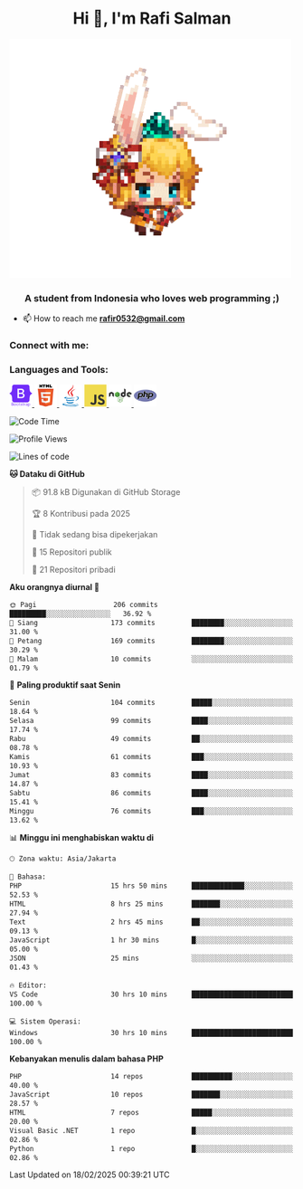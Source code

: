<h1 align="center">Hi 👋, I'm Rafi Salman</h1>
<img src="img/lp.gif" /> 
<h3 align="center">A student from Indonesia who loves web programming ;)</h3>

- 📫 How to reach me **rafir0532@gmail.com**

<h3 align="left">Connect with me:</h3>
<p align="left">
</p>

<h3 align="left">Languages and Tools:</h3>
<p align="left"> <a href="https://getbootstrap.com" target="_blank" rel="noreferrer"> <img src="https://raw.githubusercontent.com/devicons/devicon/master/icons/bootstrap/bootstrap-plain-wordmark.svg" alt="bootstrap" width="40" height="40"/> </a> <a href="https://www.w3.org/html/" target="_blank" rel="noreferrer"> <img src="https://raw.githubusercontent.com/devicons/devicon/master/icons/html5/html5-original-wordmark.svg" alt="html5" width="40" height="40"/> </a> <a href="https://www.java.com" target="_blank" rel="noreferrer"> <img src="https://raw.githubusercontent.com/devicons/devicon/master/icons/java/java-original.svg" alt="java" width="40" height="40"/> </a> <a href="https://developer.mozilla.org/en-US/docs/Web/JavaScript" target="_blank" rel="noreferrer"> <img src="https://raw.githubusercontent.com/devicons/devicon/master/icons/javascript/javascript-original.svg" alt="javascript" width="40" height="40"/> </a> <a href="https://nodejs.org" target="_blank" rel="noreferrer"> <img src="https://raw.githubusercontent.com/devicons/devicon/master/icons/nodejs/nodejs-original-wordmark.svg" alt="nodejs" width="40" height="40"/> </a> <a href="https://www.php.net" target="_blank" rel="noreferrer"> <img src="https://raw.githubusercontent.com/devicons/devicon/master/icons/php/php-original.svg" alt="php" width="40" height="40"/> </a> </p>

<!--START_SECTION:waka-->
![Code Time](http://img.shields.io/badge/Code%20Time-333%20hrs%2014%20mins-blue)

![Profile Views](http://img.shields.io/badge/Profil%20dilihat-1-blue)

![Lines of code](https://img.shields.io/badge/Sejak%20Hello%20World%20aku%20telah%20menulis-1.7%20million%20baris%20kode-blue)

**🐱 Dataku di GitHub** 

> 📦 91.8 kB Digunakan di GitHub Storage 
 > 
> 🏆 8 Kontribusi pada 2025
 > 
> 🚫 Tidak sedang bisa dipekerjakan
 > 
> 📜 15 Repositori publik 
 > 
> 🔑 21 Repositori pribadi 
 > 
**Aku orangnya diurnal 🐤** 

```text
🌞 Pagi                   206 commits         █████████░░░░░░░░░░░░░░░░   36.92 % 
🌆 Siang                  173 commits         ████████░░░░░░░░░░░░░░░░░   31.00 % 
🌃 Petang                 169 commits         ████████░░░░░░░░░░░░░░░░░   30.29 % 
🌙 Malam                  10 commits          ░░░░░░░░░░░░░░░░░░░░░░░░░   01.79 % 
```
📅 **Paling produktif saat Senin** 

```text
Senin                    104 commits         █████░░░░░░░░░░░░░░░░░░░░   18.64 % 
Selasa                   99 commits          ████░░░░░░░░░░░░░░░░░░░░░   17.74 % 
Rabu                     49 commits          ██░░░░░░░░░░░░░░░░░░░░░░░   08.78 % 
Kamis                    61 commits          ███░░░░░░░░░░░░░░░░░░░░░░   10.93 % 
Jumat                    83 commits          ████░░░░░░░░░░░░░░░░░░░░░   14.87 % 
Sabtu                    86 commits          ████░░░░░░░░░░░░░░░░░░░░░   15.41 % 
Minggu                   76 commits          ███░░░░░░░░░░░░░░░░░░░░░░   13.62 % 
```


📊 **Minggu ini menghabiskan waktu di** 

```text
🕑︎ Zona waktu: Asia/Jakarta

💬 Bahasa: 
PHP                      15 hrs 50 mins      █████████████░░░░░░░░░░░░   52.53 % 
HTML                     8 hrs 25 mins       ███████░░░░░░░░░░░░░░░░░░   27.94 % 
Text                     2 hrs 45 mins       ██░░░░░░░░░░░░░░░░░░░░░░░   09.13 % 
JavaScript               1 hr 30 mins        █░░░░░░░░░░░░░░░░░░░░░░░░   05.00 % 
JSON                     25 mins             ░░░░░░░░░░░░░░░░░░░░░░░░░   01.43 % 

🔥 Editor: 
VS Code                  30 hrs 10 mins      █████████████████████████   100.00 % 

💻 Sistem Operasi: 
Windows                  30 hrs 10 mins      █████████████████████████   100.00 % 
```

**Kebanyakan menulis dalam bahasa PHP** 

```text
PHP                      14 repos            ██████████░░░░░░░░░░░░░░░   40.00 % 
JavaScript               10 repos            ███████░░░░░░░░░░░░░░░░░░   28.57 % 
HTML                     7 repos             █████░░░░░░░░░░░░░░░░░░░░   20.00 % 
Visual Basic .NET        1 repo              █░░░░░░░░░░░░░░░░░░░░░░░░   02.86 % 
Python                   1 repo              █░░░░░░░░░░░░░░░░░░░░░░░░   02.86 % 
```




 Last Updated on 18/02/2025 00:39:21 UTC
<!--END_SECTION:waka-->
